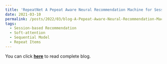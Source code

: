 ```yaml
---
title: 'RepeatNet A Pepeat Aware Neural Recommendation Machine for Session-Based Recommendation'
date: 2021-03-10
permalink: /posts/2022/03/blog-A-Pepeat-Aware-Neural-Recommendation-Machine-for-Session-Based-Recommendation/
tags:
  - Session-based Recommendation
  - Soft-attention
  - Sequential Model
  - Repeat Items
---
```


You can click [**here**](https://pridelee.github.io/files/blog/RepeatNet-A-Pepeat-Aware-Neural-Recommendation-Machine-for-Session-Based-Recommendation.pdf) to read complete blog.
